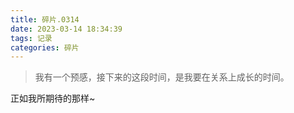 ```yaml
---
title: 碎片.0314
date: 2023-03-14 18:34:39
tags: 记录
categories: 碎片
---
```


>我有一个预感，接下来的这段时间，是我要在关系上成长的时间。

正如我所期待的那样~
